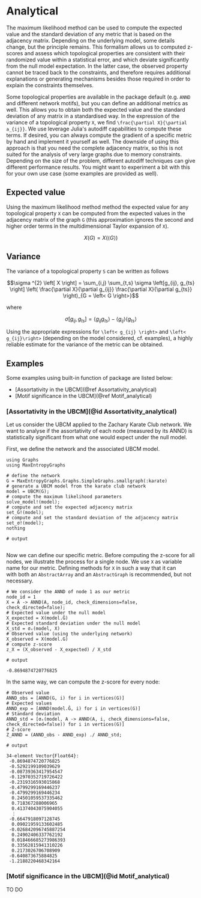 # Analytical
The maximum likelihood method can be used to compute the expected value and the standard deviation of any metric that is based on the adjacency matrix. Depending on the underlying model, some details change, but the principle remains. This formalism allows us to computed z-scores and assess which topological properties are consistent with their randomized value within a statistical error, and which deviate significantly from the null model expectation. In the latter case, the observed property cannot be traced back to the constraints, and therefore requires additional explanations or generating mechanisms besides those required in order to explain the constraints themselves. 

Some topological properties are available in the package default (e.g. `ANND` and different network motifs), but you can define an additional metrics as well. This allows you to obtain both the expected value and the standard deviation of any matrix in a standardised way. In the expression of the variance of a topological property ``X``, we find ``\frac{\partial X}{\partial a_{ij}}``. We use leverage Julia's autodiff capabilities to compute these terms. If desired, you can always compute the gradient of a specific metric by hand and implement it yourself as well. The downside of using this approach is that you need the complete adjacency matrix, so this is not suited for the analysis of very large graphs due to memory constraints. Depending on the size of the problem, different autodiff techniques can give different performance results. You might want to experiment a bit with this for your own use case (some examples are provided as well).  


## Expected value
Using the maximum likelihood method method the expected value for any topological property `X` can be computed from the expected values in the adjacency matrix of the graph `G` (this approximation ignores the second and higher order terms in the multidimensional Taylor expansion of `X`).

```math
X \left( G \right)  =  X \left( \left< G \right> \right)
```

## Variance
The variance of a topological property `S` can be written as follows

```math
\sigma ^{2} \left[ X \right] = \sum_{i,j} \sum_{t,s} \sigma \left[g_{ij}, g_{ts} \right] \left(  \frac{\partial X}{\partial g_{ij}} \frac{\partial X}{\partial g_{ts}}  \right)_{G = \left< G \right>}
```

where

```math
\sigma \left[ g_{ij}, g_{ts} \right] = \left< g_{ij}g_{ts}\right> - \left< g_{ij}\right>\left< g_{ts}\right>
```

Using the appropriate expressions for 
``\left< g_{ij} \right>`` and ``\left< g_{ij}\right>``
(depending on the model considered, cf. examples), a highly reliable estimate for the variance of the metric can be obtained.

## Examples
Some examples using built-in function of package are listed below:
* [Assortativity in the UBCM](@ref Assortativity_analytical)
* [Motif significance in the UBCM](@ref Motif_analytical)

### [Assortativity in the UBCM](@id Assortativity_analytical)
Let us consider the UBCM applied to the Zachary Karate Club network. We want to analyse if the assortativity of each node (measured by its ANND) is statistically significant from what one would expect under the null model.

First, we define the network and the associated UBCM model.
```jldoctest UBCM_z_demo; output = false
using Graphs
using MaxEntropyGraphs

# define the network
G = MaxEntropyGraphs.Graphs.SimpleGraphs.smallgraph(:karate)
# generate a UBCM model from the karate club network
model = UBCM(G); 
# compute the maximum likelihood parameters
solve_model!(model); 
# compute and set the expected adjacency matrix
set_Ĝ!(model); 
# compute and set the standard deviation of the adjacency matrix
set_σ!(model); 
nothing

# output


```

Now we can define our specific metric. Before computing the z-score for all nodes, we illustrate the process for a single node. We use `X` as variable name for our metric. Defining methods for `X` in such a way that it can  
with both an `AbstractArray` and an `AbstractGraph` is recommended, but not necessary.
```jldoctest UBCM_z_demo; output = false
# We consider the ANND of node 1 as our metric
node_id = 1
X = A -> ANND(A, node_id, check_dimensions=false, check_directed=false);    
# Expected value under the null model
X_expected = X(model.Ĝ)
# Expected standard deviation under the null model
X_std = σₓ(model, X)
# Observed value (using the underlying network)
X_observed = X(model.G)
# compute z-score
z_X = (X_observed - X_expected) / X_std

# output

-0.8694874720776825
```

In the same way, we can compute the z-score for every node:
```jldoctest UBCM_z_demo; output = false
# Observed value
ANND_obs = [ANND(G, i) for i in vertices(G)]
# Expected values
ANND_exp = [ANND(model.Ĝ, i) for i in vertices(G)]
# Standard deviation
ANND_std = [σₓ(model, A -> ANND(A, i, check_dimensions=false, check_directed=false)) for i in vertices(G)]
# Z-score
Z_ANND = (ANND_obs - ANND_exp) ./ ANND_std;

# output

34-element Vector{Float64}:
 -0.8694874720776825
 -0.5292199109039629
 -0.08739363417954547
 -0.12970352719726422
 -0.2319316593015868
 -0.4799299169446237
 -0.4799299169446234
  0.24501059537335462
  0.718367288006965
  0.41374043075904055
  ⋮
 -0.6647918097128745
  0.09021959133602485
 -0.026842096745887254
  0.24902406337762192
  0.018466685273986393
  0.33562815941310226
  0.2173026706708909
 -0.640873675884825
 -1.2188220468342164
```

### [Motif significance in the UBCM](@id Motif_analytical)
TO DO
